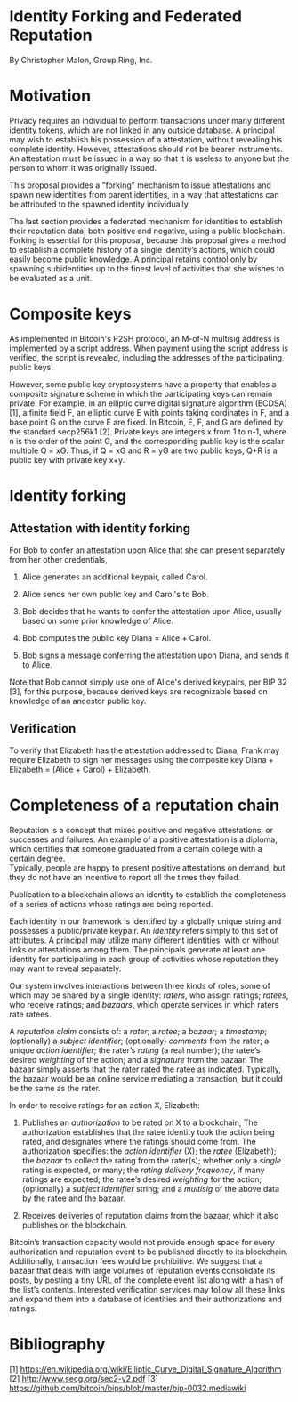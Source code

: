 # Identity Forking and Federated Reputation

By Christopher Malon, Group Ring, Inc.


Motivation
==========

Privacy requires an individual to perform transactions under many
different identity tokens, which are not linked in any outside database.
A principal may wish to establish his possession of a attestation,
without revealing his complete identity. However, attestations should
not be bearer instruments. An attestation must be issued in a way so
that it is useless to anyone but the person to whom it was originally
issued.

This proposal provides a "forking" mechanism to issue attestations and spawn new
identities from parent identities, in a way that attestations can be
attributed to the spawned identity individually.

The last section provides a federated mechanism for identities to
establish their reputation data, both positive and negative, using a
public blockchain. Forking is essential for this proposal, because this
proposal gives a method to establish a complete history of a single
identity’s actions, which could easily become public knowledge. A
principal retains control only by spawning subidentities up to the
finest level of activities that she wishes to be evaluated as a unit.

Composite keys
==============

As implemented in Bitcoin&apos;s P2SH protocol, an M-of-N multisig address
is implemented by a script address.  When payment using the script address
is verified, the script is revealed, including the addresses of the
participating public keys.

However, some public key cryptosystems have a property that enables a
composite signature scheme in which the participating keys can remain private.
For example, in an elliptic curve digital signature algorithm (ECDSA) [1],
a finite field F, an elliptic curve E with points taking cordinates in F,
and a base point G on the curve E are fixed.  In Bitcoin, E, F, and G
are defined by the standard secp256k1 [2].
Private keys are integers x from 1 to n-1, where n is the order of the point G,
and the corresponding public key is the scalar multiple Q = xG.
Thus, if Q = xG and R = yG are two public keys, Q+R is a public key
with private key x+y.

Identity forking
================

Attestation with identity forking
---------------------------------

For Bob to confer an attestation upon Alice that she can present separately from her other credentials,

1. Alice generates an additional keypair, called Carol.

2. Alice sends her own public key and Carol&apos;s to Bob.

3. Bob decides that he wants to confer the attestation upon Alice, usually based on some prior knowledge of Alice.

4. Bob computes the public key Diana = Alice + Carol.

5. Bob signs a message conferring the attestation upon Diana, and sends it to Alice.

Note that Bob cannot simply use one of Alice&apos;s derived keypairs, per BIP 32 [3], for this purpose, because derived keys are recognizable based on knowledge of an ancestor public key.

Verification
------------

To verify that Elizabeth has the attestation addressed to Diana, Frank
may require Elizabeth to sign her messages using the composite key
Diana + Elizabeth = (Alice + Carol) + Elizabeth.

Completeness of a reputation chain
==================================

Reputation is a concept that mixes positive and negative attestations,
or successes and failures. 
An example of a positive attestation is a diploma, which certifies that someone
graduated from a certain college with a certain degree.  
Typically, people are happy to present positive attestations on demand,
but they do not have an incentive to report all the
times they failed.

Publication to a blockchain allows an identity to establish the
completeness of a series of actions whose ratings are being reported.

Each identity in our framework is identified by a globally unique string
and possesses a public/private keypair. An <span>*identity*</span>
refers simply to this set of attributes. A principal may utilize many
different identities, with or without links or attestations among them.
The principals generate at least one identity for participating in each
group of activities whose reputation they may want to reveal separately.

Our system involves interactions between three kinds of roles, some of
which may be shared by a single identity: <span>*raters*</span>, who
assign ratings; <span>*ratees*</span>, who receive ratings; and
<span>*bazaars*</span>, which operate services in which raters rate
ratees. 

A <span>*reputation claim*</span> consists of: a <span>*rater*</span>; a
<span>*ratee*</span>; a <span>*bazaar*</span>; a
<span>*timestamp*</span>; (optionally) a <span>*subject identifier*;
(optionally) <span>*comments* from the rater</span>; a unique <span>*action
identifier*</span>; the rater’s <span>*rating*</span> (a real number);
the ratee’s desired <span>*weighting*</span> of the action; and a
<span>*signature*</span> from the bazaar. The bazaar simply asserts that
the rater rated the ratee as indicated. Typically, the bazaar would be
an online service mediating a transaction, but it could be the same as
the rater.

In order to receive ratings for an action X, Elizabeth:

1.  Publishes an <span>*authorization*</span> to be rated on X to a
    blockchain, The authorization establishes that the ratee identity
    took the action being rated, and designates where the ratings should
    come from. The authorization specifies: the <span>*action
    identifier*</span> (X); the <span>*ratee*</span> (Elizabeth); the
    <span>*bazaar*</span> to collect the rating from the rater(s);
    whether only a <span>*single*</span> rating is expected, or many;
    the <span>*rating delivery frequency*</span>, if many ratings are
    expected; the ratee’s desired <span>*weighting*</span> for the
    action; (optionally) a <span>*subject identifier*</span> string; and
    a <span>*multisig*</span> of the above data by the ratee and the
    bazaar.

2.  Receives deliveries of reputation claims from the bazaar, which it
    also publishes on the blockchain.

Bitcoin’s transaction capacity would not provide enough space for every
authorization and reputation event to be published directly to its
blockchain. Additionally, transaction fees would be prohibitive. We
suggest that a bazaar that deals with large volumes of reputation events
consolidate its posts, by posting a tiny URL of the complete event list
along with a hash of the list’s contents. Interested verification
services may follow all these links and expand them into a database of
identities and their authorizations and ratings.

Bibliography
============
[1] https://en.wikipedia.org/wiki/Elliptic_Curve_Digital_Signature_Algorithm
[2] http://www.secg.org/sec2-v2.pdf
[3] https://github.com/bitcoin/bips/blob/master/bip-0032.mediawiki

